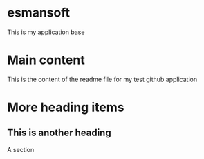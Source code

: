 # esmansoft
This is my application base
# Main content
This is the content of the readme file for my test github application
# More heading items
This is another heading
---
A section
